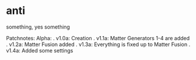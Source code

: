 # anti
something, yes something

Patchnotes:
Alpha:
. v1.0a: Creation
. v1.1a: Matter Generators 1-4 are added
. v1.2a: Matter Fusion added
. v1.3a: Everything is fixed up to Matter Fusion
. v1.4a: Added some settings
